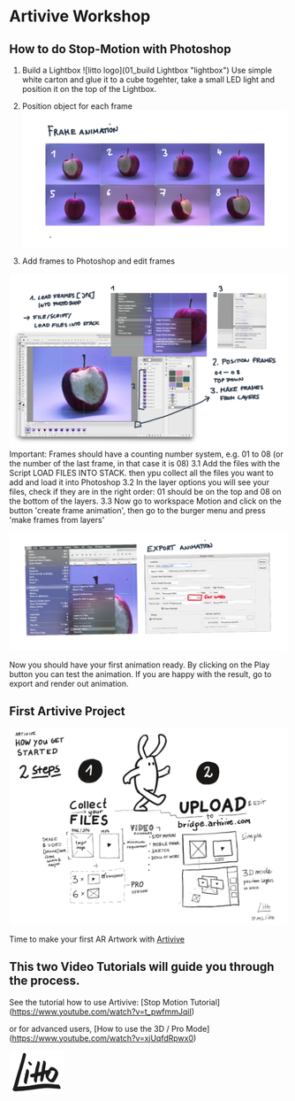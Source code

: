 
# Artivive Workshop
## How to do Stop-Motion with Photoshop

1. Build a Lightbox 
![litto logo](01_build Lightbox "lightbox")
Use simple white carton and glue it to a cube togehter, take a small LED light and position it on the top of the Lightbox. 

2. Position object for each frame 
![02](02_loopanim.png "loopAnim")

3. Add frames to Photoshop and edit frames

![03](03_PS.png "Photoshop")
Important: Frames should have a counting number system, e.g. 01 to 08 (or the number of the last frame, in that case it is 08) 
3.1 Add the files with the Script LOAD FILES INTO STACK. then ypu collect all the files you want to add and load it into Photoshop
3.2 In the layer options you will see your files, check if they are in the right order: 01 should be on the top and 08 on the bottom of the layers. 
3.3 Now go to workspace Motion and click on the button 'create frame animation', then go to the burger menu and press 'make frames from layers' 

![04](04_render.png "Photoshop")

Now you should have your first animation ready. By clicking on the Play button you can test the animation. 
If you are happy with the result, go to export and render out animation.

## First Artivive Project
![Artivive](04_artivive.jpg "Artivive First Steps")

Time to make your first AR Artwork with [Artivive](https://artivive.com/) 

## This two Video Tutorials will guide you through the process.

See the tutorial how to use Artivive: [Stop Motion Tutorial] (https://www.youtube.com/watch?v=t_pwfmmJqiI)

or for advanced users, [How to use the 3D / Pro Mode] (https://www.youtube.com/watch?v=xjUqfdRpwx0) 

![litto logo](logo.png "litto.work")

